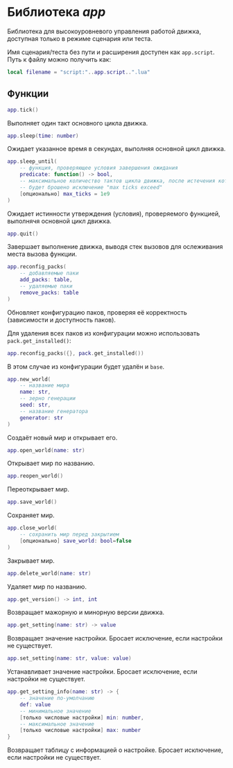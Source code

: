 # Библиотека *app*

Библиотека для высокоуровневого управления работой движка, доступная только в режиме сценария или теста.

Имя сценария/теста без пути и расширения доступен как `app.script`. Путь к файлу можно получить как:
```lua
local filename = "script:"..app.script..".lua"
```

## Функции

```lua
app.tick()
```

Выполняет один такт основного цикла движка.

```lua
app.sleep(time: number)
```

Ожидает указанное время в секундах, выполняя основной цикл движка.

```lua
app.sleep_until(
    -- функция, проверяющее условия завершения ожидания
    predicate: function() -> bool,
    -- максимальное количество тактов цикла движка, после истечения которых
    -- будет брошено исключение "max ticks exceed"
    [опционально] max_ticks = 1e9
)
```

Ожидает истинности утверждения (условия), проверяемого функцией, выполнячя основной цикл движка.

```lua
app.quit()
```

Завершает выполнение движка, выводя стек вызовов для ослеживания места вызова функции.

```lua
app.reconfig_packs(
    -- добавляемые паки
    add_packs: table,
    -- удаляемые паки
    remove_packs: table
)
```

Обновляет конфигурацию паков, проверяя её корректность (зависимости и доступность паков).

Для удаления всех паков из конфигурации можно использовать `pack.get_installed()`:

```lua
app.reconfig_packs({}, pack.get_installed())
```

В этом случае из конфигурации будет удалён и `base`.

```lua
app.new_world(
    -- название мира
    name: str,
    -- зерно генерации
    seed: str,
    -- название генератора
    generator: str
)
```

Создаёт новый мир и открывает его.

```lua
app.open_world(name: str)
```

Открывает мир по названию.

```lua
app.reopen_world()
```

Переоткрывает мир.

```lua
app.save_world()
```

Сохраняет мир.

```lua
app.close_world(
    -- сохранить мир перед закрытием
    [опционально] save_world: bool=false
)
```

Закрывает мир.

```lua
app.delete_world(name: str)
```

Удаляет мир по названию.

```lua
app.get_version() -> int, int
```

Возвращает мажорную и минорную версии движка.

```lua
app.get_setting(name: str) -> value
```

Возвращает значение настройки. Бросает исключение, если настройки не существует.

```lua
app.set_setting(name: str, value: value)
```

Устанавливает значение настройки. Бросает исключение, если настройки не существует.


```lua
app.get_setting_info(name: str) -> {
    -- значение по-умолчанию
    def: value
    -- минимальное значение
    [только числовые настройки] min: number,
    -- максимальное значение
    [только числовые настройки] max: number
}
```

Возвращает таблицу с информацией о настройке. Бросает исключение, если настройки не существует.
